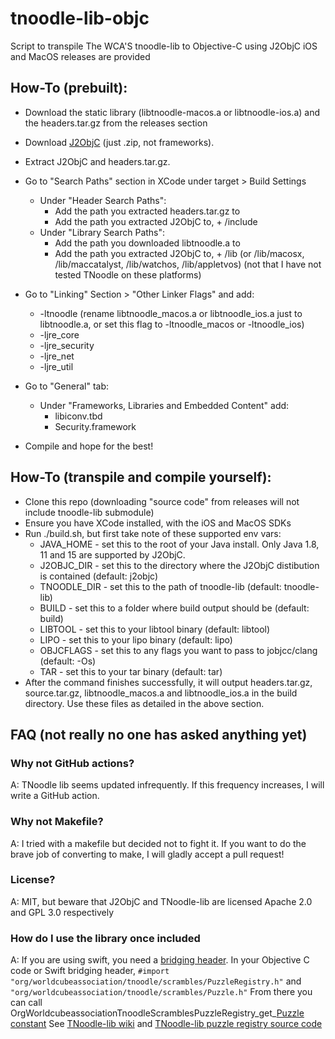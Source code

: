 # tnoodle-lib-objc

Script to transpile The WCA'S tnoodle-lib to Objective-C using J2ObjC
iOS and MacOS releases are provided

## How-To (prebuilt):
 - Download the static library (libtnoodle-macos.a or libtnoodle-ios.a) and the headers.tar.gz from the releases section
 - Download [J2ObjC](https://github.com/google/j2objc) (just .zip, not frameworks).
 - Extract J2ObjC and headers.tar.gz.
 - Go to "Search Paths" section in XCode under target > Build Settings
   - Under "Header Search Paths":
     - Add the path you extracted headers.tar.gz to
     - Add the path you extracted J2ObjC to, + /include
   - Under "Library Search Paths":
     - Add the path you downloaded libtnoodle.a to
     - Add the path you extracted J2ObjC to, + /lib (or /lib/macosx, /lib/maccatalyst, /lib/watchos, /lib/appletvos) (not that I have not tested TNoodle on these platforms)
 - Go to "Linking" Section > "Other Linker Flags" and add:
   - -ltnoodle (rename libtnoodle_macos.a or libtnoodle_ios.a just to libtnoodle.a, or set this flag to -ltnoodle_macos or -ltnoodle_ios)
   - -ljre_core
   - -ljre_security
   - -ljre_net
   - -ljre_util
 - Go to "General" tab:
    - Under "Frameworks, Libraries and Embedded Content" add:
      - libiconv.tbd
      - Security.framework

 - Compile and hope for the best!

## How-To (transpile and compile yourself):
 - Clone this repo (downloading "source code" from releases will not include tnoodle-lib submodule)
 - Ensure you have XCode installed, with the iOS and MacOS SDKs
 - Run ./build.sh, but first take note of these supported env vars:
   - JAVA_HOME - set this to the root of your Java install. Only Java 1.8, 11 and 15 are supported by J2ObjC.
   - J2OBJC_DIR - set this to the directory where the J2ObjC distibution is contained (default: j2objc)
   - TNOODLE_DIR - set this to the path of tnoodle-lib (default: tnoodle-lib)
   - BUILD - set this to a folder where build output should be (default: build)
   - LIBTOOL - set this to your libtool binary (default: libtool)
   - LIPO - set this to your lipo binary (default: lipo)
   - OBJCFLAGS - set this to any flags you want to pass to jobjcc/clang (default: -Os)
   - TAR - set this to your tar binary (default: tar)
 - After the command finishes successfully, it will output headers.tar.gz, source.tar.gz, libtnoodle_macos.a and libtnoodle_ios.a in the build directory. Use these files as detailed in the above section.

## FAQ (not really no one has asked anything yet)
### Why not GitHub actions?
A: TNoodle lib seems updated infrequently. If this frequency increases, I will write a GitHub action.
### Why not Makefile?
A: I tried with a makefile but decided not to fight it. If you want to do the brave job of converting to make, I will gladly accept a pull request!
### License?
A: MIT, but beware that J2ObjC and TNoodle-lib are licensed Apache 2.0 and GPL 3.0 respectively
### How do I use the library once included
A: If you are using swift, you need a [bridging header](https://developer.apple.com/documentation/swift/imported_c_and_objective-c_apis/importing_objective-c_into_swift).
In your Objective C code or Swift bridging header, `#import "org/worldcubeassociation/tnoodle/scrambles/PuzzleRegistry.h"` and `"org/worldcubeassociation/tnoodle/scrambles/Puzzle.h"`
From there you can call OrgWorldcubeassociationTnoodleScramblesPuzzleRegistry_get_[Puzzle constant]()
See [TNoodle-lib wiki](https://github.com/thewca/tnoodle-lib/wiki/Using-TNoodle-lib-in-your-application) and [TNoodle-lib puzzle registry source code](https://github.com/thewca/tnoodle-lib/blob/master/scrambles/src/main/java/org/worldcubeassociation/tnoodle/scrambles/PuzzleRegistry.java)
